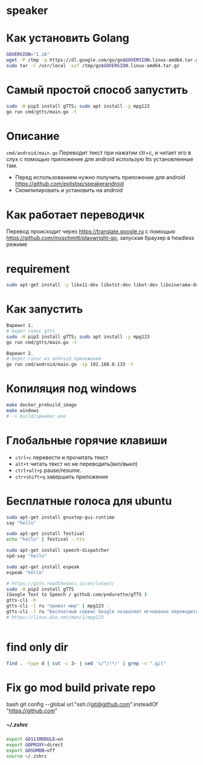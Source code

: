 # speaker

# Как установить Golang

```bash
GOVERSION="1.16"
wget -P /tmp -q https://dl.google.com/go/go$GOVERSION.linux-amd64.tar.gz
sudo tar -C /usr/local -xzf /tmp/go$GOVERSION.linux-amd64.tar.gz
```

# Самый простой способ запустить

```bash
sudo -H pip3 install gTTS; sudo apt install -y mpg123
go run cmd/gtts/main.go -t
```

# Описание

`cmd/android/main.go` Переводит текст при нажатии ctr+c, и читает его в слух с помощью приложение для android использую tts установленные там.

- Перед использованием нужно получить приложение для android https://github.com/exitstop/speakerandroid
- Скомпилировать и установить на android

# Как работает переводичк

Перевод происходит через https://translate.google.ru с помощью https://github.com/mxschmitt/playwright-go, запуская браузер в headless режиме

# requirement

```bash
sudo apt-get install -y libx11-dev libxtst-dev libxt-dev libxinerama-dev libx11-xcb-dev libxkbcommon-dev libxkbcommon-x11-dev libxkbfile-dev
```

# Как запустить

```bash
Вариант 1.
# берет голос gtts
sudo -H pip3 install gTTS; sudo apt install -y mpg123
go run cmd/gtts/main.go -t

Вариант 2.
# берет голос из android приложения 
go run cmd/android/main.go -ip 192.168.0.133 -t
```

# Копиляция под windows

```bash
make docker_prebuild_image
make windows
# -> build/speaker.exe
```

# Глобальные горячие клавиши

- `ctrl+c` перевести и прочитать текст
- `alt+t` читать текст но не переводить(вкл/выкл)
- `ctrl+alt+p` pause/resume.
- `ctr+shift+q` завершить приложение

# Бесплатные голоса для ubuntu

```bash
sudo apt-get install gnustep-gui-runtime
say "hello"

sudo apt-get install festival
echo "hello" | festival --tts

sudo apt-get install speech-dispatcher
spd-say "hello"

sudo apt-get install espeak
espeak "hello"

# https://gtts.readthedocs.io/en/latest/
sudo -H pip3 install gTTS
(Google Text to Speech / github.com/pndurette/gTTS )
gtts-cli -h
gtts-cli -l ru "привет мир" | mpg123 -
gtts-cli -l ru "Бесплатный сервис Google позволяет мгновенно переводить слова, фразы и веб-страницы с английского более чем на 100 языков и обратно." | mpg123 -d 3 --pitch 0 -
# https://linux.die.net/man/1/mpg123
 

```

# find only dir

```bash
find . -type d | cut -c 3- | sed 's/^/!*/' | grep -v ".git"
```


# Fix go mod build private repo

bash
git config --global url."ssh://git@github.com".insteadOf "https://github.com"

##### ~/.zshrc
```bash
export GO111MODULE=on
export GOPROXY=direct
export GOSUMDB=off
source ~/.zshrc
```
